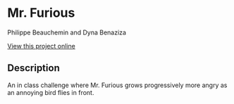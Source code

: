 # Mr. Furious
Philippe Beauchemin and Dyna Benaziza

[View this project online](URL_FOR_THE_RUNNING_PROJECT)

## Description

An in class challenge where Mr. Furious grows progressively more angry as an annoying bird flies in front.